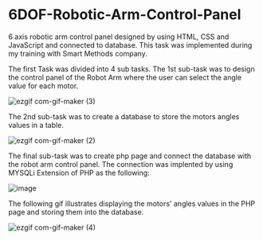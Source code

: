 # 6DOF-Robotic-Arm-Control-Panel
6 axis robotic arm control panel designed by using HTML, CSS and JavaScript and connected to database. This task was implemented during my training with Smart Methods company. 

The first Task was divided into 4 sub tasks. The 1st sub-task was to design the control panel of the Robot Arm where the user can select the angle value for each motor.

![ezgif com-gif-maker (3)](https://user-images.githubusercontent.com/68130267/124364514-b2c6dd80-dc4a-11eb-9515-5c452eabaedb.gif)

The 2nd sub-task was to create a database to store the motors angles values in a table.

![ezgif com-gif-maker (2)](https://user-images.githubusercontent.com/68130267/124364481-7dba8b00-dc4a-11eb-8c0f-211c256916dc.gif)

The final sub-task was to create php page and connect the database with the robot arm control panel. The connection was implented by using MYSQLi Extension of PHP as the following:

![image](https://user-images.githubusercontent.com/68130267/124364696-e0605680-dc4b-11eb-904a-249d245e4b2a.png)

The following gif illustrates displaying the motors' angles values in the PHP page and storing them into the database. 

![ezgif com-gif-maker (4)](https://user-images.githubusercontent.com/68130267/124364888-194cfb00-dc4d-11eb-9d0e-17102f56cd21.gif)



